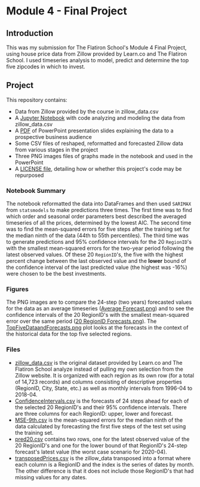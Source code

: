 
# Module 4 -  Final Project


## Introduction

This was my submission for The Flatiron School's Module 4 Final Project, using house price data from Zillow provided by Learn.co and The Flatiron School. I used timeseries analysis to model, predict and determine the top five zipcodes in which to invest.

## Project
This repository contains:
* Data from Zillow provided by the course in zillow_data.csv
* A [Jupyter Notebook](https://github.com/bronwencc/Module-4-Project/blob/master/mod_4_final.ipynb) with code analyzing and modeling the data from zillow_data.csv
* A [PDF](https://github.com/bronwencc/Module-4-Project/blob/master/FiveZipCodes.pdf) of PowerPoint presentation slides explaining the data to a prospective business audience
* Some CSV files of reshaped, reformatted and forecasted Zillow data from various stages in the project
* Three PNG images files of graphs made in the notebook and used in the PowerPoint
* A [LICENSE file](https://github.com/bronwencc/Module-4-Project/blob/master/LICENSE), detailing how or whether this project's code may be repurposed

### Notebook Summary

The notebook reformatted the data into DataFrames and then used `SARIMAX` from `statsmodels` to make predictions three times.  The first time was to find which order and seasonal order parameters best described the averaged timeseries of all the prices, determined by the lowest AIC.  The second time was to find the mean-squared errors for five steps after the training set for the median ninth of the data (44th to 55th percentiles).  The third time was to generate predictions and 95% confidence intervals for the 20 `RegionID`'s with the smallest mean-squared errors for the two-year period following the latest observed values.  Of these 20 `RegionID`'s, the five with the highest percent change between the last observed value and the **lower** bound of the confidence interval of the last predicted value (the highest was -16%) were chosen to be the best investments.

### Figures

The PNG images are to compare the 24-step (two years) forecasted values for the data as an average timeseries ([Average Forecast.png](https://github.com/bronwencc/Module-4-Project/blob/master/files/Average-Forecast.png)) and to see the confidence intervals of the 20 RegionID's with the smallest mean-squared error over the same period ([20 RegionID Forecasts.png](https://github.com/bronwencc/Module-4-Project/blob/master/files/20-RegionID-Forecasts.png)).
The [TopFiveDataandForecasts.png](https://github.com/bronwencc/Module-4-Project/blob/master/files/TopFiveDataandForecasts.png) plot looks at the forecasts in the context of the historical data for the top five selected regions.

### Files

* [zillow_data.csv](https://github.com/bronwencc/Module-4-Project/blob/master/zillow_data.csv) is the original dataset provided by Learn.co and The Flatiron School analyze instead of pulling my own selection from the Zillow website.  It is organized with each region as its own row (for a total of 14,723 records) and columns consisting of descriptive properties (RegionID, City, State, etc.) as well as monthly intervals from 1996-04 to 2018-04.
* [ConfidenceIntervals.csv](https://github.com/bronwencc/Module-4-Project/blob/master/files/ConfidenceIntervals.csv) is the forecasts of 24 steps ahead for each of the selected 20 RegionID's and their 95% confidence intervals.  There are three columns for each RegionID: upper, lower and forecast.
* [MSE-9th.csv](https://github.com/bronwencc/Module-4-Project/blob/master/files/MSE-9th.csv) is the mean-squared errors for the median ninth of the data calculated by forecasting the first five steps of the test set using the training set.
* [pred20.csv](https://github.com/bronwencc/Module-4-Project/blob/master/files/pred20.csv) contains two rows, one for the latest observed value of the 20 RegionID's and one for the lower bound of that RegionID's 24-step forecast's latest value (the worst case scenario for 2020-04).
* [transposedPrices.csv](https://github.com/bronwencc/Module-4-Project/blob/master/files/transposedPrices.csv) is the zillow_data transposed into a format where each column is a RegionID and the index is the series of dates by month.  The other difference is that it does not include those RegionID's that had missing values for any dates.
